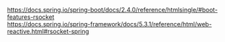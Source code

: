 
https://docs.spring.io/spring-boot/docs/2.4.0/reference/htmlsingle/#boot-features-rsocket  
https://docs.spring.io/spring-framework/docs/5.3.1/reference/html/web-reactive.html#rsocket-spring  
